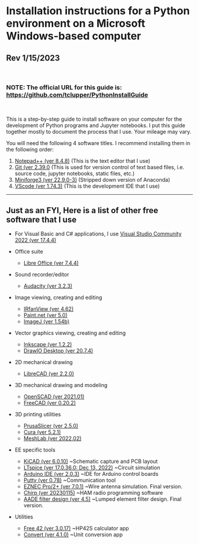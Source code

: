 # Installation instructions for a Python environment on a Microsoft Windows-based computer
## Rev 1/15/2023
<br>

### NOTE: The official URL for this guide is:  https://github.com/tclupper/PythonInstallGuide 
<br>

This is a step-by-step guide to install software on your computer for the development of Python programs and Jupyter notebooks.  I put this guide together mostly to document the process that I use.  Your mileage may vary.

You will need the following 4 software titles. I recommend installing them in the following order:

1) [Notepad++ (ver 8.4.8)](NotepadPlusPlus.md) (This is the text editor that I use)
2) [Git (ver 2.39.0](Git.md)  (This is used for version control of text based files, i.e. source code, jupyter notebooks, static files, etc.)
3) [Miniforge3 (ver 22.9.0-3)](Miniforge.md)  (Stripped down version of Anaconda)
4) [VScode (ver 1.74.3)](VScode.md)  (This is the development IDE that I use)
---
## Just as an FYI, Here is a list of other free software that I use
* For Visual Basic and C# applications, I use [Visual Studio Community 2022 (ver 17.4.4)](https://visualstudio.microsoft.com/vs/community)

* Office suite
    * [Libre Office (ver 7.4.4)](https://www.libreoffice.org)
* Sound recorder/editor
    * [Audacity (ver 3.2.3)](https://www.audacityteam.org)
* Image viewing, creating and editing
    * [IRfanView (ver 4.62)](https://www.irfanview.com)
    * [Paint.net (ver 5.0)](https://www.getpaint.net)
    * [ImageJ (ver 1.54b)](https://imagej.nih.gov/ij/)
* Vector graphics viewing, creating and editing
    * [Inkscape (ver 1.2.2)](https://inkscape.org)
    * [DrawIO Desktop (ver 20.7.4)](https://github.com/jgraph/drawio-desktop/releases)
* 2D mechanical drawing
    * [LibreCAD (ver 2.2.0)](https://github.com/LibreCAD/LibreCAD/releases)
* 3D mechanical drawing and modeling
    * [OpenSCAD (ver 2021.01)](https://openscad.org/downloads.html)
    * [FreeCAD (ver 0.20.2)](https://www.freecadweb.org)
* 3D printing utilities
    * [PrusaSlicer (ver 2.5.0)](https://www.prusa3d.com/prusaslicer)
    * [Cura (ver 5.2.1)](https://ultimaker.com/software/ultimaker-cura)
    * [MeshLab (ver 2022.02)](https://www.meshlab.net/#download)
* EE specific tools
    * [KiCAD (ver 6.0.10)](https://kicad.org/download/windows/) ~Schematic capture and PCB layout
    * [LTspice (ver 17.0.36.0: Dec 13, 2022)](https://www.analog.com/en/design-center/design-tools-and-calculators/ltspice-simulator.html) ~Circuit simulation
    * [Arduino IDE (ver 2.0.3)](https://www.arduino.cc/en/software) ~IDE for Arduino control boards
    * [Putty (ver 0.78)](https://www.putty.org) ~Communication tool
    * [EZNEC Pro/2+ (ver 7.0.1)](https://www.eznec.com/) ~Wire antenna simulation. Final version.
    * [Chirp (ver 20230115)](https://chirp.danplanet.com/projects/chirp/wiki/Download) ~HAM radio programming software
    * [AADE filter design (ver 4.5)](http://www.ke5fx.com/aadeflt.htm) ~Lumped element filter design. Final version.
* Utilities
    * [Free 42 (ver 3.0.17)](https://thomasokken.com/free42/) ~HP42S calculator app
    * [Convert (ver 4.1.0)](https://joshmadison.com/convert-for-windows/) ~Unit conversion app